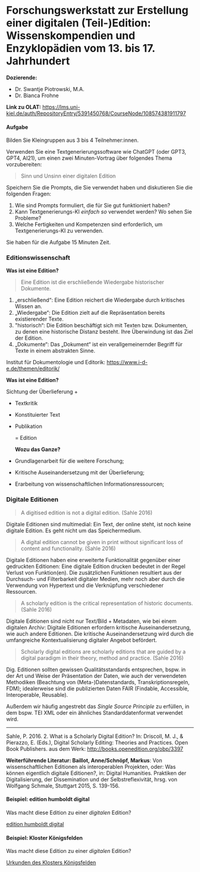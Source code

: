 <!--

author: Swantje Piotrowski
email: s.piotrowski@email.uni-kiel.de
version: 0.1
language: en
narrator: UK English Female

\-->

# Forschungswerkstatt zur Erstellung einer digitalen (Teil-)Edition: Wissenskompendien und Enzyklopädien vom 13. bis 17. Jahrhundert

**Dozierende:**

* Dr. Swantje Piotrowski, M.A.
* Dr. Bianca Frohne

**Link zu OLAT:** https://lms.uni-kiel.de/auth/RepositoryEntry/5391450768/CourseNode/108574381911797


#### Aufgabe

Bilden Sie Kleingruppen aus 3 bis 4 Teilnehmer:innen.

Verwenden Sie eine Textgenerierungssoftware wie ChatGPT (oder GPT3, GPT4, AI21), um einen zwei Minuten-Vortrag über folgendes Thema vorzubereiten:

> Sinn und Unsinn einer digitalen Edition 

Speichern Sie die Prompts, die Sie verwendet haben und diskutieren Sie die folgenden Fragen:

1. Wie sind Prompts formuliert, die für Sie gut funktioniert haben?
2. Kann Textgenerierungs-KI *einfach so* verwendet werden? Wo sehen Sie Probleme?
3. Welche Fertigkeiten und Kompetenzen sind erforderlich, um Textgenerierungs-KI zu verwenden.

Sie haben für die Aufgabe 15 Minuten Zeit.

### Editionswissenschaft

**Was ist eine Edition?**

> Eine Edition ist die erschließende Wiedergabe historischer Dokumente.

1. „erschließend“: Eine Edition reichert die Wiedergabe durch kritisches Wissen an.
2. „Wiedergabe“: Die Edition zielt auf die Repräsentation bereits existierender Texte.
3. "historisch“: Die Edition beschäftigt sich mit Texten bzw. Dokumenten, zu denen eine historische Distanz besteht. Ihre Überwindung ist das Ziel der Edition.
4. „Dokumente“: Das „Dokument“ ist ein verallgemeinernder Begriff für Texte in einem abstrakten Sinne.

Institut für Dokumentologie und Editorik:
https://www.i-d-e.de/themen/editorik/

**Was ist eine Edition?**

Sichtung der Überlieferung +

* Textkritik
* Konstituierter Text
* Publikation

  = Edition

  **Wozu das Ganze?**
* Grundlagenarbeit für die weitere Forschung;
* Kritische Auseinandersetzung mit der Überlieferung;
* Erarbeitung von wissenschaftlichen Informationsressourcen;

### Digitale Editionen

> A digitised edition is not a digital edition. (Sahle 2016)

Digitale Editionen sind multimedial: Ein Text, der online steht, ist noch keine digitale Edition. Es geht nicht um das Speichermedium.

> A digital edition cannot be given in print without significant loss of content and functionality. (Sahle 2016)

Digitale Editionen haben eine erweiterte Funktionalität gegenüber einer gedruckten Editionen: Eine digitale Edition drucken bedeutet in der Regel Verlust von Funktion(en). Die zusätzlichen Funktionen resultiert aus der Durchsuch- und Filterbarkeit digitaler Medien, mehr noch aber durch die Verwendung von Hypertext und die Verknüpfung verschiedener Ressourcen.

> A scholarly edition is the critical representation of historic documents. (Sahle 2016)

Digitale Editionen sind nicht nur Text/Bild + Metadaten, wie bei einem digitalen Archiv: Digitale Editionen erfordern kritische Auseinandersetzung, wie auch andere Editionen. Die kritische Auseinandersetzung wird durch die umfangreiche Kontextualisierung digitaler Angebot befördert.

> Scholarly digital editions are scholarly editions that are guided by a digital paradigm in their theory, method and practice. (Sahle 2016)

Dig. Editionen sollten gewissen Qualitätsstandards entsprechen, bspw. in der Art und Weise der Präsentation der Daten, wie auch der verwendeten Methodiken (Beachtung von (Meta-)Datenstandards, Transkriptionsregeln, FDM); idealerweise sind die publizierten Daten FAIR (Findable, Accessible, Interoperable, Reusable).

Außerdem wir häufig angestrebt das *Single Source Principle* zu erfüllen, in dem bspw. TEI XML oder ein ähnliches Standarddatenformat verwendet wird.

---

Sahle, P. 2016. 2. What is a Scholarly Digital Edition? In: Driscoll, M. J., & Pierazzo, E. (Eds.), Digital Scholarly Editing: Theories and Practices. Open Book Publishers. aus dem Werk: http://books.openedition.org/obp/3397

**Weiterführende Literatur: Baillot, Anne/Schnöpf, Markus**: Von wissenschaftlichen Editionen als interoperablen Projekten, oder: Was können eigentlich digitale Editionen?, in: Digital Humanities. Praktiken der Digitalisierung, der Dissemination und der Selbstreflexivität, hrsg. von Wolfgang Schmale, Stuttgart 2015, S. 139-156.


#### Beispiel: edition humboldt digital

Was macht diese Edition zu einer *digitalen* Edition?

[edition humboldt digital](https://edition-humboldt.de/)

#### Beispiel: Kloster Königsfelden

Was macht diese Edition zu einer *digitalen* Edition?

[Urkunden des Klosters Königsfelden](https://www.koenigsfelden.uzh.ch/exist/apps/ssrq/index.html?refresh=yes&kanton=)




